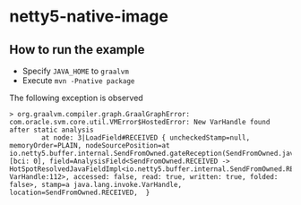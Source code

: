 # netty5-native-image

## How to run the example
- Specify `JAVA_HOME` to `graalvm`
- Execute `mvn -Pnative package`

The following exception is observed

```
> org.graalvm.compiler.graph.GraalGraphError: com.oracle.svm.core.util.VMError$HostedError: New VarHandle found after static analysis
        at node: 3|LoadField#RECEIVED { uncheckedStamp=null, memoryOrder=PLAIN, nodeSourcePosition=at io.netty5.buffer.internal.SendFromOwned.gateReception(SendFromOwned.java:56) [bci: 0], field=AnalysisField<SendFromOwned.RECEIVED -> HotSpotResolvedJavaFieldImpl<io.netty5.buffer.internal.SendFromOwned.RECEIVED VarHandle:112>, accessed: false, read: true, written: true, folded: false>, stamp=a java.lang.invoke.VarHandle, location=SendFromOwned.RECEIVED,  }
```
